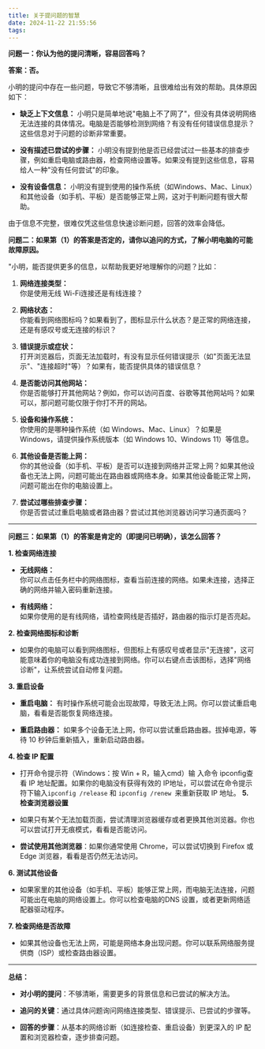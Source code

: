 ```yaml
---
title: 关于提问题的智慧
date: 2024-11-22 21:55:56
tags: 
---
```

**问题一：你认为他的提问清晰，容易回答吗？**

**答案：否。**

小明的提问中存在一些问题，导致它不够清晰，且很难给出有效的帮助。具体原因如下：

-   **缺乏上下文信息：**
    小明只是简单地说"电脑上不了网了"，但没有具体说明网络无法连接的具体情况。电脑是否能够检测到网络？有没有任何错误信息提示？这些信息对于问题的诊断非常重要。

-   **没有描述已尝试的步骤：**
    小明没有提到他是否已经尝试过一些基本的排查步骤，例如重启电脑或路由器，检查网络设置等。如果没有提到这些信息，容易给人一种"没有任何尝试"的印象。

-   **没有设备信息：** 小明没有提到使用的操作系统（如Windows、Mac、Linux）和其他设备（如手机、平板）是否能够正常上网，这对于判断问题有很大帮助。

由于信息不完整，很难仅凭这些信息快速诊断问题，回答的效率会降低。

**问题二：如果第（1）的答案是否定的，请你以追问的方式，了解小明电脑的可能故障原因。**

"小明，能否提供更多的信息，以帮助我更好地理解你的问题？比如：

1.  **网络连接类型：**\
    你是使用无线 Wi-Fi连接还是有线连接？

2.  **网络状态：**\
    你能看到网络图标吗？如果看到了，图标显示什么状态？是正常的网络连接，还是有感叹号或无连接的标识？

3.  **错误提示或症状：**\
    打开浏览器后，页面无法加载时，有没有显示任何错误提示（如"页面无法显示"、"连接超时"等）？如果有，能否提供具体的错误信息？

4.  **是否能访问其他网站：**\
    你是否能够打开其他网站？例如，你可以访问百度、谷歌等其他网站吗？如果可以，那问题可能仅限于你打不开的网站。

5.  **设备和操作系统：**\
    你使用的是哪种操作系统（如 Windows、Mac、Linux）？如果是Windows，请提供操作系统版本（如 Windows 10、Windows 11）等信息。

6.  **其他设备是否能上网：**\
    你的其他设备（如手机、平板）是否可以连接到网络并正常上网？如果其他设备也无法上网，问题可能出在路由器或网络本身。如果其他设备能正常上网，问题可能出在你的电脑设置上。

7.  **尝试过哪些排查步骤：**\
    你是否尝试过重启电脑或者路由器？尝试过其他浏览器访问学习通页面吗？

------------------------------------------------------------------------

**问题三：如果第（1）的答案是肯定的（即提问已明确），该怎么回答？**

**1. 检查网络连接**

-   **无线网络：**\
    你可以点击任务栏中的网络图标，查看当前连接的网络。如果未连接，选择正确的网络并输入密码重新连接。

-   **有线网络：**\
    如果你使用的是有线网络，请检查网线是否插好，路由器的指示灯是否亮起。

**2. 检查网络图标和诊断**

-   如果你的电脑可以看到网络图标，但图标上有感叹号或者显示"无连接"，这可能意味着你的电脑没有成功连接到网络。你可以右键点击该图标，选择"网络诊断"，让系统尝试自动修复问题。

**3. 重启设备**

-   **重启电脑：**
    有时操作系统可能会出现故障，导致无法上网。你可以尝试重启电脑，看看是否能恢复网络连接。

-   **重启路由器：**
    如果多个设备无法上网，你可以尝试重启路由器。拔掉电源，等待 10
    秒钟后重新插入，重新启动路由器。

**4. 检查 IP 配置**

-   打开命令提示符（Windows：按 Win + R，输入cmd）输
    入命令 ipconfig查看 IP 地址配置。如果你的电脑没有获得有效的 IP地址，可以尝试在命令提示符下输入`ipconfig /release` 和 `ipconfig /renew `来重新获取 IP 地址。
**5. 检查浏览器设置**

-   如果只有某个无法加载页面，尝试清理浏览器缓存或者更换其他浏览器。你也可以尝试打开无痕模式，看看是否能访问。

-   **尝试使用其他浏览器**：如果你通常使用 Chrome，可以尝试切换到
    Firefox 或 Edge 浏览器，看看是否仍然无法访问。

**6. 测试其他设备**

-   如果家里的其他设备（如手机、平板）能够正常上网，而电脑无法连接，问题可能出在电脑的网络设置上。你可以检查电脑的DNS 设置，或者更新网络适配器驱动程序。

**7. 检查网络是否故障**

-   如果其他设备也无法上网，可能是网络本身出现问题。你可以联系网络服务提供商（ISP）或检查路由器设置。

------------------------------------------------------------------------

**总结：**

-   **对小明的提问**：不够清晰，需要更多的背景信息和已尝试的解决方法。

-   **追问的关键**：通过具体问题询问网络连接类型、错误提示、已尝试的步骤等。

-   **回答的步骤**：从基本的网络诊断（如连接检查、重启设备）到更深入的 IP 配置和浏览器检查，逐步排查问题。
